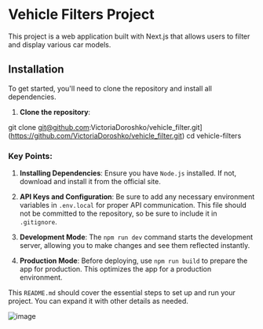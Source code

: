 # Vehicle Filters Project

This project is a web application built with Next.js that allows users to filter and display various car models.

## Installation

To get started, you'll need to clone the repository and install all dependencies.

1. **Clone the repository**:

git clone git@github.com:VictoriaDoroshko/vehicle_filter.git](https://github.com/VictoriaDoroshko/vehicle_filter.git)
cd vehicle-filters

### Key Points:

1. **Installing Dependencies**: Ensure you have `Node.js` installed. If not, download and install it from the official site.
   
2. **API Keys and Configuration**: Be sure to add any necessary environment variables in `.env.local` for proper API communication. This file should not be committed to the repository, so be sure to include it in `.gitignore`.

3. **Development Mode**: The `npm run dev` command starts the development server, allowing you to make changes and see them reflected instantly.

4. **Production Mode**: Before deploying, use `npm run build` to prepare the app for production. This optimizes the app for a production environment.

This `README.md` should cover the essential steps to set up and run your project. You can expand it with other details as needed.

![image](https://github.com/user-attachments/assets/28c767ab-f235-4479-a64e-6a92584c60df)
